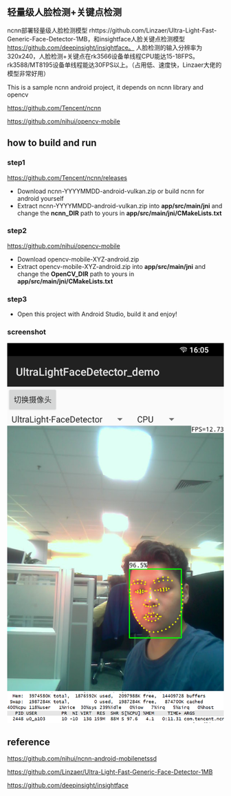 ## 轻量级人脸检测+关键点检测
ncnn部署轻量级人脸检测模型 rhttps://github.com/Linzaer/Ultra-Light-Fast-Generic-Face-Detector-1MB，和insightface人脸关键点检测模型 https://github.com/deepinsight/insightface。
人脸检测的输入分辨率为320x240，人脸检测+关键点在rk3566设备单线程CPU能达15-18FPS。rk3588/MT8195设备单线程能达30FPS以上。（占用低、速度快，Linzaer大佬的模型非常好用）

This is a sample ncnn android project, it depends on ncnn library and opencv

https://github.com/Tencent/ncnn

https://github.com/nihui/opencv-mobile


## how to build and run
### step1
https://github.com/Tencent/ncnn/releases

* Download ncnn-YYYYMMDD-android-vulkan.zip or build ncnn for android yourself
* Extract ncnn-YYYYMMDD-android-vulkan.zip into **app/src/main/jni** and change the **ncnn_DIR** path to yours in **app/src/main/jni/CMakeLists.txt**

### step2
https://github.com/nihui/opencv-mobile

* Download opencv-mobile-XYZ-android.zip
* Extract opencv-mobile-XYZ-android.zip into **app/src/main/jni** and change the **OpenCV_DIR** path to yours in **app/src/main/jni/CMakeLists.txt**

### step3
* Open this project with Android Studio, build it and enjoy!

### screenshot
![](face.png)
![](cpu.png)

## reference
https://github.com/nihui/ncnn-android-mobilenetssd

https://github.com/Linzaer/Ultra-Light-Fast-Generic-Face-Detector-1MB

https://github.com/deepinsight/insightface

